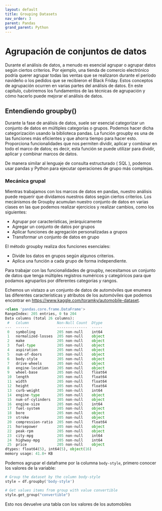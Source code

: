 ```yaml
---
layout: default
title: Grouping Datasets
nav_order: 3
parent: Pandas
grand_parent: Python
---
```


# Agrupación de conjuntos de datos

Durante el análisis de datos, a menudo es esencial agrupar o agrupar datos según ciertos criterios. Por ejemplo, una tienda de comercio electrónico podría querer agrupar todas las ventas que se realizaron durante el período navideño o los pedidos que se recibieron el Black Friday. Estos conceptos de agrupación ocurren en varias partes del análisis de datos. En este capítulo, cubriremos los fundamentos de las técnicas de agrupación y cómo hacerlo puede mejorar el análisis de datos. 

## Entendiendo groupby()

Durante la fase de análisis de datos, suele ser esencial categorizar un conjunto de datos en múltiples categorías o grupos. Podemos hacer dicha categorización usando la biblioteca pandas. La función groupby es una de las funciones más eficientes y que ahorra tiempo para hacer esto. Proporciona funcionalidades que nos permiten dividir, aplicar y combinar en todo el marco de datos; es decir, esta función se puede utilizar para dividir, aplicar y combinar marcos de datos.

De manera similar al lenguaje de consulta estructurado ( SQL ), podemos usar pandas y Python para ejecutar operaciones de grupo más complejas.

### Mecánica grupal

Mientras trabajamos con los marcos de datos en pandas, nuestro análisis puede requerir que dividamos nuestros datos según ciertos criterios. Los mecánismos de Groupby acumulan nuestro conjunto de datos en varias clases en las que podemos realizar ejercicios y realizar cambios, como los siguientes:

- Agrupar por características, jerárquicamente
- Agregar un conjunto de datos por grupos
- Aplicar funciones de agregación personalizadas a grupos
- Transformar un conjunto de datos en grupo

El método groupby realiza dos funciones esenciales:

- Divide los datos en grupos según algunos criterios.
- Aplica una función a cada grupo de forma independiente.

Para trabajar con las funcionalidades de groupby, necesitamos un conjunto de datos que tenga múltiples registros numéricos y categóricos para que podamos agruparlos por diferentes categorías y rangos.

Echemos un vistazo a un conjunto de datos de automóviles que enumera las diferentes características y atributos de los automóviles que podemos encontrar en https://www.kaggle.com/toramky/automobile-dataset. 

```python
<class 'pandas.core.frame.DataFrame'>
RangeIndex: 205 entries, 0 to 204
Data columns (total 26 columns):
 #   Column             Non-Null Count  Dtype  
---  ------             --------------  -----  
 0   symboling          205 non-null    int64  
 1   normalized-losses  205 non-null    object 
 2   make               205 non-null    object 
 3   fuel-type          205 non-null    object 
 4   aspiration         205 non-null    object 
 5   num-of-doors       205 non-null    object 
 6   body-style         205 non-null    object 
 7   drive-wheels       205 non-null    object 
 8   engine-location    205 non-null    object 
 9   wheel-base         205 non-null    float64
 10  length             205 non-null    float64
 11  width              205 non-null    float64
 12  height             205 non-null    float64
 13  curb-weight        205 non-null    int64  
 14  engine-type        205 non-null    object 
 15  num-of-cylinders   205 non-null    object 
 16  engine-size        205 non-null    int64  
 17  fuel-system        205 non-null    object 
 18  bore               205 non-null    object 
 19  stroke             205 non-null    object 
 20  compression-ratio  205 non-null    float64
 21  horsepower         205 non-null    object 
 22  peak-rpm           205 non-null    object 
 23  city-mpg           205 non-null    int64  
 24  highway-mpg        205 non-null    int64  
 25  price              205 non-null    object 
dtypes: float64(5), int64(5), object(16)
memory usage: 41.8+ KB
```

Podemos agrupar el dataframe por la columna `body-style`, primero conocer los valores de la variable:

```python
# Group the dataset by the column body-style
style = df.groupby('body-style')

# Get values items from group with value convertible 
style.get_group("convertible")
```
Esto nos devuelve una tabla con los valores de los automobiles 